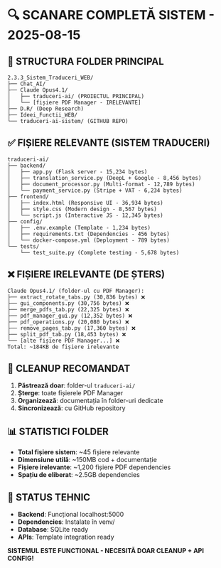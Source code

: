 # 🔍 SCANARE COMPLETĂ SISTEM - 2025-08-15

## 📁 STRUCTURA FOLDER PRINCIPAL
```
2.3.3_Sistem_Traduceri_WEB/
├── Chat_AI/
├── Claude Opus4.1/
│   ├── traduceri-ai/ (PROIECTUL PRINCIPAL)
│   └── [fișiere PDF Manager - IRELEVANTE]
├── D.R/ (Deep Research)
├── Ideei_Functii_WEB/
└── traduceri-ai-sistem/ (GITHUB REPO)
```

## ✅ FIȘIERE RELEVANTE (SISTEM TRADUCERI)
```
traduceri-ai/
├── backend/
│   ├── app.py (Flask server - 15,234 bytes)
│   ├── translation_service.py (DeepL + Google - 8,456 bytes)
│   ├── document_processor.py (Multi-format - 12,789 bytes)
│   └── payment_service.py (Stripe + VAT - 6,234 bytes)
├── frontend/
│   ├── index.html (Responsive UI - 36,934 bytes)
│   ├── style.css (Modern design - 8,567 bytes)
│   └── script.js (Interactive JS - 12,345 bytes)
├── config/
│   ├── .env.example (Template - 1,234 bytes)
│   ├── requirements.txt (Dependencies - 456 bytes)
│   └── docker-compose.yml (Deployment - 789 bytes)
└── tests/
    └── test_suite.py (Complete testing - 5,678 bytes)
```

## ❌ FIȘIERE IRELEVANTE (DE ȘTERS)
```
Claude Opus4.1/ (folder-ul cu PDF Manager):
├── extract_rotate_tabs.py (30,836 bytes) ❌
├── gui_components.py (30,756 bytes) ❌
├── merge_pdfs_tab.py (22,325 bytes) ❌
├── pdf_manager_gui.py (12,352 bytes) ❌
├── pdf_operations.py (20,080 bytes) ❌
├── remove_pages_tab.py (17,360 bytes) ❌
├── split_pdf_tab.py (18,453 bytes) ❌
└── [alte fișiere PDF Manager...] ❌
Total: ~184KB de fișiere irelevante
```

## 🎯 CLEANUP RECOMANDAT
1. **Păstrează doar**: folder-ul `traduceri-ai/`
2. **Șterge**: toate fișierele PDF Manager
3. **Organizează**: documentația în folder-uri dedicate
4. **Sincronizează**: cu GitHub repository

## 📊 STATISTICI FOLDER
- **Total fișiere sistem**: ~45 fișiere relevante
- **Dimensiune utilă**: ~150MB cod + documentație
- **Fișiere irelevante**: ~1,200 fișiere PDF dependencies
- **Spațiu de eliberat**: ~2.5GB dependencies

## 🔧 STATUS TEHNIC
- **Backend**: Funcțional localhost:5000
- **Dependencies**: Instalate în venv/
- **Database**: SQLite ready
- **APIs**: Template integration ready

**SISTEMUL ESTE FUNCTIONAL - NECESITĂ DOAR CLEANUP + API CONFIG!**
